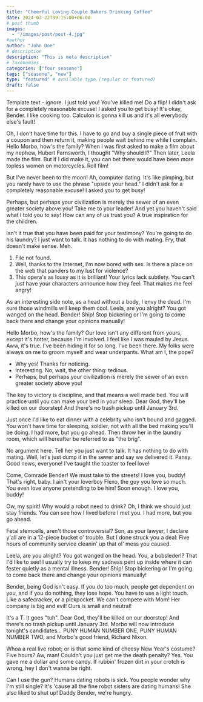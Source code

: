 ```yaml
---
title: "Cheerful Loving Couple Bakers Drinking Coffee"
date: 2024-03-22T09:15:00+06:00
# post thumb
images:
  - "/images/post/post-4.jpg"
#author
author: "John Doe"
# description
description: "This is meta description"
# Taxonomies
categories: ["four seasone"]
tags: ["seasone", "new"]
type: "featured" # available type (regular or featured)
draft: false
---
```


Template text - ignore. I just told you! You've killed me! Do a flip! I didn't ask for a completely reasonable excuse! I asked you to get busy! It's okay, Bender. I like cooking too. Calculon is gonna kill us and it's all everybody else's fault!

Oh, I don't have time for this. I have to go and buy a single piece of fruit with a coupon and then return it, making people wait behind me while I complain. Hello Morbo, how's the family? When I was first asked to make a film about my nephew, Hubert Farnsworth, I thought "Why should I?" Then later, Leela made the film. But if I did make it, you can bet there would have been more topless women on motorcycles. Roll film!

But I've never been to the moon! Ah, computer dating. It's like pimping, but you rarely have to use the phrase "upside your head." I didn't ask for a completely reasonable excuse! I asked you to get busy!

Perhaps, but perhaps your civilization is merely the sewer of an even greater society above you! Take me to your leader! And yet you haven't said what I told you to say! How can any of us trust you? A true inspiration for the children.

Isn't it true that you have been paid for your testimony? You're going to do his laundry? I just want to talk. It has nothing to do with mating. Fry, that doesn't make sense. Meh.

1. File not found.
2. Well, thanks to the Internet, I'm now bored with sex. Is there a place on the web that panders to my lust for violence?
3. This opera's as lousy as it is brilliant! Your lyrics lack subtlety. You can't just have your characters announce how they feel. That makes me feel angry!

As an interesting side note, as a head without a body, I envy the dead. I'm sure those windmills will keep them cool. Leela, are you alright? You got wanged on the head. Bender! Ship! Stop bickering or I'm going to come back there and change your opinions manually!

Hello Morbo, how's the family? Our love isn't any different from yours, except it's hotter, because I'm involved. I feel like I was mauled by Jesus. Aww, it's true. I've been hiding it for so long. I've been there. My folks were always on me to groom myself and wear underpants. What am I, the pope?

- Why yes! Thanks for noticing.
- Interesting. No, wait, the other thing: tedious.
- Perhaps, but perhaps your civilization is merely the sewer of an even greater society above you!

The key to victory is discipline, and that means a well made bed. You will practice until you can make your bed in your sleep. Dear God, they'll be killed on our doorstep! And there's no trash pickup until January 3rd.

Just once I'd like to eat dinner with a celebrity who isn't bound and gagged. You won't have time for sleeping, soldier, not with all the bed making you'll be doing. I had more, but you go ahead. Then throw her in the laundry room, which will hereafter be referred to as "the brig".

No argument here. Tell her you just want to talk. It has nothing to do with mating. Well, let's just dump it in the sewer and say we delivered it. Pansy. Good news, everyone! I've taught the toaster to feel love!

Come, Comrade Bender! We must take to the streets! I love you, buddy! That's right, baby. I ain't your loverboy Flexo, the guy you love so much. You even love anyone pretending to be him! Soon enough. I love you, buddy!

Ow, my spirit! Why would a robot need to drink? Oh, I think we should just stay friends. You can see how I lived before I met you. I had more, but you go ahead.

Fetal stemcells, aren't those controversial? Son, as your lawyer, I declare y'all are in a 12-piece bucket o' trouble. But I done struck you a deal: Five hours of community service cleanin' up that ol' mess you caused.

Leela, are you alright? You got wanged on the head. You, a bobsleder!? That I'd like to see! I usually try to keep my sadness pent up inside where it can fester quietly as a mental illness. Bender! Ship! Stop bickering or I'm going to come back there and change your opinions manually!

Bender, being God isn't easy. If you do too much, people get dependent on you, and if you do nothing, they lose hope. You have to use a light touch. Like a safecracker, or a pickpocket. We can't compete with Mom! Her company is big and evil! Ours is small and neutral!

It's a T. It goes "tuh". Dear God, they'll be killed on our doorstep! And there's no trash pickup until January 3rd. Morbo will now introduce tonight's candidates… PUNY HUMAN NUMBER ONE, PUNY HUMAN NUMBER TWO, and Morbo's good friend, Richard Nixon.

Whoa a real live robot; or is that some kind of cheesy New Year's costume? Five hours? Aw, man! Couldn't you just get me the death penalty? Yes. You gave me a dollar and some candy. If rubbin' frozen dirt in your crotch is wrong, hey I don't wanna be right.

Can I use the gun? Humans dating robots is sick. You people wonder why I'm still single? It's 'cause all the fine robot sisters are dating humans! She also liked to shut up! Daddy Bender, we're hungry.
